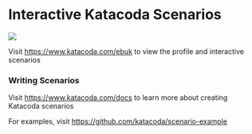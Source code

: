# Interactive Katacoda Scenarios

[![](http://shields.katacoda.com/katacoda/ebuk/count.svg)](https://www.katacoda.com/ebuk "Get your profile on Katacoda.com")

Visit https://www.katacoda.com/ebuk to view the profile and interactive scenarios

### Writing Scenarios
Visit https://www.katacoda.com/docs to learn more about creating Katacoda scenarios

For examples, visit https://github.com/katacoda/scenario-example
